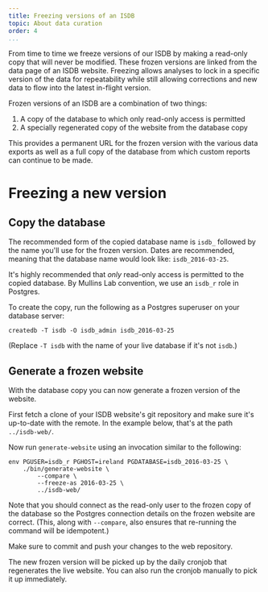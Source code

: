 ```yaml
---
title: Freezing versions of an ISDB
topic: About data curation
order: 4
...
```


From time to time we freeze versions of our ISDB by making a read-only copy
that will never be modified.  These frozen versions are linked from the data
page of an ISDB website.  Freezing allows analyses to lock in a specific
version of the data for repeatability while still allowing corrections and new
data to flow into the latest in-flight version.

Frozen versions of an ISDB are a combination of two things:

1. A copy of the database to which only read-only access is permitted
2. A specially regenerated copy of the website from the database copy

This provides a permanent URL for the frozen version with the various data
exports as well as a full copy of the database from which custom reports can
continue to be made.

# Freezing a new version

## Copy the database

The recommended form of the copied database name is `isdb_` followed by the
name you'll use for the frozen version.  Dates are recommended, meaning that
the database name would look like: `isdb_2016-03-25`.

It's highly recommended that _only_ read-only access is permitted to the copied
database.  By Mullins Lab convention, we use an `isdb_r` role in Postgres.

To create the copy, run the following as a Postgres superuser on your database
server:

    createdb -T isdb -O isdb_admin isdb_2016-03-25

(Replace `-T isdb` with the name of your live database if it's not `isdb`.)

## Generate a frozen website

With the database copy you can now generate a frozen version of the website.

First fetch a clone of your ISDB website's git repository and make sure it's
up-to-date with the remote.  In the example below, that's at the path
`../isdb-web/`.

Now run `generate-website` using an invocation similar to the following:

    env PGUSER=isdb_r PGHOST=ireland PGDATABASE=isdb_2016-03-25 \
        ./bin/generate-website \
            --compare \
            --freeze-as 2016-03-25 \
            ../isdb-web/

Note that you should connect as the read-only user to the frozen copy of the
database so the Postgres connection details on the frozen website are correct.
(This, along with `--compare`, also ensures that re-running the command will be
idempotent.)

Make sure to commit and push your changes to the web repository.

The new frozen version will be picked up by the daily cronjob that regenerates
the live website.  You can also run the cronjob manually to pick it up
immediately.
